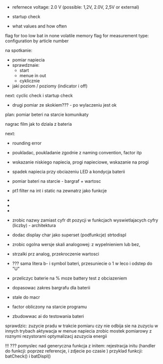 
- refernece voltage: 2.0 V (possible: 1,2V, 2.0V, 2,5V or external)
- startup check


- what values and how often

flag for too low bat in none volatile memory
flag for measurement type: configuration by article number



na spotkanie:
- pomiar napiecia
- sprawdznaie:
	- start
	- menue in out
	- cyklicznie
- jaki poziom / poziomy (indicator i off)



next: cyclic check i startup check
- drugi pomiar ze skokiem??? - po wylaczeniu jest ok


plan:
pomiar beteri na starcie
komunikaty






nagrac film jak to dziala z bateria


next:
- rounding error
- poukladac, poukladanie zgodnie z naming convention, factor itp
- wskazanie niskiego napiecia, progi napieciowe, wskazanie na progi
- spadek napiecia przy obciazeniu LED a kondycja baterii
- pomiar bateri na starcie - bargraf + wartosc

- pt1 filter na int i static na zewnatrz jako funkcje
- 
- 
- 
- zrobic nazwy zamiast cyfr dt pozycji w funkcjach wyswietlajacych cyfry (liczby) - architektura
- dodac display char jako superset (podfunkcje) strtodispl
- zrobic ogolna wersje skali analogowej: z wypelnieniem lub bez, 
- strzalki prz analog, przekroczenie wartosci
- ??? sama litera b- i symbol bateri, przesuniecie o 1 w leco i odstep do "U"
- przeliczyc baterie na % moze battery test z obciazeniem
- dopasowac zakres bargrafu dla baterii

- stale do macr
- factor obliczony na starcie programu
- zbudowwac ai do testowania bateri

sprawdzic:
zuzycie pradu w trakcie pomiaru
czy nie odbija sie na zuzyciu w innych trybach
aktywacja w menue napiecia
zrobic mostek pomiarowy z roznymi rezystorami
optymalizacj azuzycia energii



!!! ??? pomyslec nad generyczna funkcja z initem: rejestracja initu  (handler do funkcji: poprzez referencje, i zdjecie po czasie ) przyklad funkcji: batCheck() i batDispl()